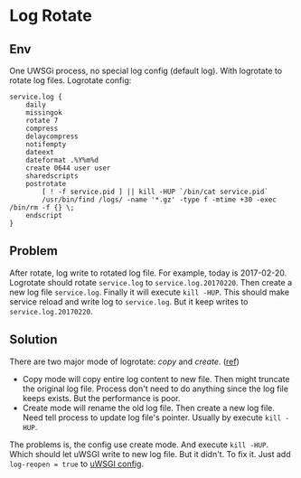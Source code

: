 Log Rotate
==========

Env
---

One UWSGi process, no special log config (default log). With logrotate to rotate log files. Logrotate config:

	service.log {
	    daily
	    missingok
	    rotate 7
	    compress
	    delaycompress
	    notifempty
	    dateext
	    dateformat .%Y%m%d
	    create 0644 user user
	    sharedscripts
	    postrotate
	        [ ! -f service.pid ] || kill -HUP `/bin/cat service.pid`
	        /usr/bin/find /logs/ -name '*.gz' -type f -mtime +30 -exec /bin/rm -f {} \;
	    endscript
	}


Problem
-------

After rotate, log write to rotated log file. For example, today is 2017-02-20. Logrotate should rotate `service.log` to `service.log.20170220`. Then create a new log file `service.log`. Finally it will execute `kill -HUP`. This should make service reload and write log to `service.log`. But it keep writes to `service.log.20170220`.


Solution
--------

There are two major mode of logrotate: *copy* and *create*. ([ref][2])

* Copy mode will copy entire log content to new file. Then might truncate the original log file. Process don't need to do anything since the log file keeps exists. But the performance is poor.
* Create mode will rename the old log file. Then create a new log file. Need tell process to update log file's pointer. Usually by execute `kill -HUP`.

The problems is, the config use create mode. And execute `kill -HUP`. Which should let uWSGI write to new log file. But it didn't. To fix it. Just add `log-reopen = true` to [uWSGI config][1].

[1]:http://uwsgi-docs.readthedocs.io/en/latest/Options.html#log-reopen
[2]:http://www.linuxcommand.org/man_pages/logrotate8.html

